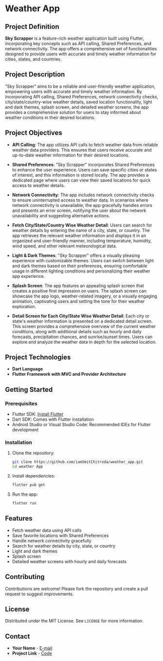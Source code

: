 # Weather App

## Project Definition

**Sky Scrapper** is a feature-rich weather application built using Flutter, incorporating key concepts such as API calling, Shared Preferences, and network connectivity. The app offers a comprehensive set of functionalities designed to provide users with accurate and timely weather information for cities, states, and countries.

## Project Description

"Sky Scrapper" aims to be a reliable and user-friendly weather application, empowering users with accurate and timely weather information. By incorporating API calling, Shared Preferences, network connectivity checks, city/state/country-wise weather details, saved location functionality, light and dark themes, splash screen, and detailed weather screens, the app provides a comprehensive solution for users to stay informed about weather conditions in their desired locations.

## Project Objectives

- **API Calling**: The app utilizes API calls to fetch weather data from reliable weather data providers. This ensures that users receive accurate and up-to-date weather information for their desired locations.
  
- **Shared Preferences**: "Sky Scrapper" incorporates Shared Preferences to enhance the user experience. Users can save specific cities or states of interest, and this information is stored locally. The app provides a dedicated page where users can view their saved locations for quick access to weather details.
  
- **Network Connectivity**: The app includes network connectivity checks to ensure uninterrupted access to weather data. In scenarios where network connectivity is unavailable, the app gracefully handles errors and presents an error screen, notifying the user about the network unavailability and suggesting alternative actions.
  
- **Fetch City/State/Country Wise Weather Detail**: Users can search for weather details by entering the name of a city, state, or country. The app retrieves the relevant weather information and displays it in an organized and user-friendly manner, including temperature, humidity, wind speed, and other relevant meteorological data.
  
- **Light & Dark Themes**: "Sky Scrapper" offers a visually pleasing experience with customizable themes. Users can switch between light and dark themes based on their preferences, ensuring comfortable usage in different lighting conditions and personalizing their weather app experience.
  
- **Splash Screen**: The app features an appealing splash screen that creates a positive first impression on users. The splash screen can showcase the app logo, weather-related imagery, or a visually engaging animation, captivating users and setting the tone for their weather exploration.
  
- **Detail Screen for Each City/State Wise Weather Detail**: Each city or state's weather information is presented on a dedicated detail screen. This screen provides a comprehensive overview of the current weather conditions, along with additional details such as hourly and daily forecasts, precipitation chances, and sunrise/sunset times. Users can explore and analyze the weather data in depth for the selected location.

## Project Technologies

- **Dart Language**
- **Flutter Framework with MVC and Provider Architecture**

## Getting Started

### Prerequisites

- Flutter SDK: [Install Flutter](https://flutter.dev/docs/get-started/install)
- Dart SDK: Comes with Flutter installation
- Android Studio or Visual Studio Code: Recommended IDEs for Flutter development

### Installation

1. Clone the repository:
    ```sh
    git clone https://github.com/iamSmitChitroda/weather_app.git
    cd weather App
    ```

2. Install dependencies:
    ```sh
    flutter pub get
    ```

3. Run the app:
    ```sh
    flutter run
    ```

## Features

- Fetch weather data using API calls
- Save favorite locations with Shared Preferences
- Handle network connectivity gracefully
- Search for weather details by city, state, or country
- Light and dark themes
- Splash screen
- Detailed weather screens with hourly and daily forecasts

## Contributing

Contributions are welcome! Please fork the repository and create a pull request to suggest improvements.

## License

Distributed under the MIT License. See `LICENSE` for more information.

## Contact

- **Your Name** - [E-mail](mailto:smitchitroda2210@gmail.com)
- **Project Link** - [Code](https://github.com/IamSmitChitroda/weather_app)
